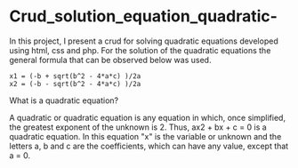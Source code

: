 # Crud_solution_equation_quadratic-
In this project, I present a crud for solving quadratic equations developed using html, css and php. For the solution of the quadratic equations the general formula that can be observed below was used.

    x1 = (-b + sqrt(b^2 - 4*a*c) )/2a
    x2 = (-b - sqrt(b^2 - 4*a*c) )/2a

What is a quadratic equation?

A quadratic or quadratic equation is any equation in which, once simplified, the greatest exponent of the unknown is 2. Thus, ax2 + bx + c = 0 is a quadratic equation. In this equation "x" is the variable or unknown and the letters a, b and c are the coefficients, which can have any value, except that a = 0.

